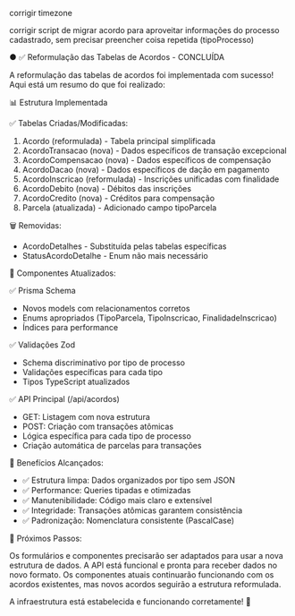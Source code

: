 corrigir timezone

corrigir script de migrar acordo para aproveitar informações do processo cadastrado, sem precisar preencher coisa repetida (tipoProcesso)



● ✅ Reformulação das Tabelas de Acordos - CONCLUÍDA

  A reformulação das tabelas de acordos foi implementada com sucesso! Aqui está um resumo do que foi realizado:

  📊 Estrutura Implementada

  ✅ Tabelas Criadas/Modificadas:

  1. Acordo (reformulada) - Tabela principal simplificada
  2. AcordoTransacao (nova) - Dados específicos de transação excepcional
  3. AcordoCompensacao (nova) - Dados específicos de compensação
  4. AcordoDacao (nova) - Dados específicos de dação em pagamento
  5. AcordoInscricao (reformulada) - Inscrições unificadas com finalidade
  6. AcordoDebito (nova) - Débitos das inscrições
  7. AcordoCredito (nova) - Créditos para compensação
  8. Parcela (atualizada) - Adicionado campo tipoParcela

  🗑️ Removidas:

  - AcordoDetalhes - Substituída pelas tabelas específicas
  - StatusAcordoDetalhe - Enum não mais necessário

  🔧 Componentes Atualizados:

  ✅ Prisma Schema

  - Novos models com relacionamentos corretos
  - Enums apropriados (TipoParcela, TipoInscricao, FinalidadeInscricao)
  - Índices para performance

  ✅ Validações Zod

  - Schema discriminativo por tipo de processo
  - Validações específicas para cada tipo
  - Tipos TypeScript atualizados

  ✅ API Principal (/api/acordos)

  - GET: Listagem com nova estrutura
  - POST: Criação com transações atômicas
  - Lógica específica para cada tipo de processo
  - Criação automática de parcelas para transações

  🎯 Benefícios Alcançados:

  - ✅ Estrutura limpa: Dados organizados por tipo sem JSON
  - ✅ Performance: Queries tipadas e otimizadas
  - ✅ Manutenibilidade: Código mais claro e extensível
  - ✅ Integridade: Transações atômicas garantem consistência
  - ✅ Padronização: Nomenclatura consistente (PascalCase)

  📝 Próximos Passos:

  Os formulários e componentes precisarão ser adaptados para usar a nova estrutura de dados. A API está funcional e pronta para receber dados no novo formato. Os componentes atuais continuarão
  funcionando com os acordos existentes, mas novos acordos seguirão a estrutura reformulada.

  A infraestrutura está estabelecida e funcionando corretamente! 🚀
